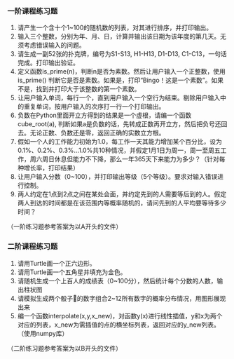 ### 一阶课程练习题

1. 请产生一个含十个1~100的随机数的列表，对其进行排序，并打印输出。
2. 输入三个整数，分别为年、月、日，计算并输出该日期为该年度的第几天。无须考虑错误输入的问题。
3. 请生成一副52张的扑克牌，编号为S1-S13, H1-H13, D1-D13, C1-C13，一句话完成。打印输出验证。
4. 定义函数is_prime(n)，判断n是否为素数。然后让用户输入一个正整数，使用is_prime() 判断它是否是素数。如果是，打印“Bingo！这是一个素数”。如果不是，找到并打印大于该整数的第一个素数。
5. 让用户输入单词，每行一个，直到用户输入一个空行为结束。剔除用户输入中的重复单词，按用户输入的次序打一行一个打印输出。
6. 负数在Python里面开立方得到的结果是一个虚根，请编一个函数cube_root(a), 判断如果a是负数的话，先转成正数再开立方，然后把负号还回去。无论正数、负数还是零，返回正确的实数立方根。
7. 假如一个人的工作能力初始为1.0，每工作一天其能力增加某个百分比，设为0.1%、0.2%、0.3%...1.0%共10种情况，并假定1月1日为周一，周一至周五工作，周六周日休息但能力不下降，那么一年365天下来能力为多少？（针对每种增长率，打印结果）
8. 让用户输入分数（0~100），并打印输出等级（5个等级）。要求对输入错误进行控制。
9. 两人约定在1点到2点之间在某处会面，并约定先到的人需要等后到的人。假定两人到达的时间都是在该范围内等概率随机的，请问先到的人平均要等待多少时间？

（一阶练习题参考答案为以A开头的文件）

### 二阶课程练习题

1. 请用Turtle画一个正六边形。
2. 请用Turtle画一个五角星并填充为金色。
3. 请随机生成一个上百人的成绩表（0~100分），然后统计每个分数的人数，输出柱状图
4. 请模拟生成两个骰子🎲的数字组合2~12所有数字的概率分布情况，用图形展现出来
5. 编一个函数interpolate(x,y,x_new)，对函数y(x)进行线性插值，y和x为两个对应的列表，x_new为需插值的点的横坐标列表，返回对应的y_new列表。（使用numpy库）

（二阶练习题参考答案为以B开头的文件）
